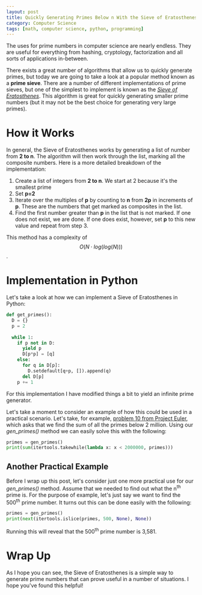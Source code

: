 ```yaml
---
layout: post
title: Quickly Generating Primes Below n With the Sieve of Eratosthenes
category: Computer Science
tags: [math, computer science, python, programming]
---
```


The uses for prime numbers in computer science are nearly endless. They are useful for everything from hashing, cryptology, factorization and all sorts of applications in-between.

There exists a great number of algorithms that allow us to quickly generate primes, but today we are going to take a look at a popular method known as a **prime sieve**. There are a number of different implementations of prime sieves, but one of the simplest to implement is known as the *[Sieve of Eratosthenes](https://en.wikipedia.org/wiki/Sieve_of_Eratosthenes)*. This algorithm is great for quickly generating smaller prime numbers (but it may not be the best choice for generating very large primes).

# How it Works

In general, the Sieve of Eratosthenes works by generating a list of number from **2 to n**. The algorithm will then work through the list, marking all the composite numbers. Here is a more detailed breakdown of the implementation:

1. Create a list of integers from **2 to n**. We start at 2 because it's the smallest prime
2. Set **p=2**
3. Iterate over the multiples of **p** by counting to **n** from **2p** in increments of **p**. These are the numbers that get marked as composites in the list.
4. Find the first number greater than **p** in the list that is not marked. If one does not exist, we are done. If one does exist, however, set **p** to this new value and repeat from step 3. 

This method has a complexity of $$ O\left(N \cdot log\left(log\left(N\right)\right)\right) $$.

# Implementation in Python

Let's take a look at how we can implement a Sieve of Eratosthenes in Python:

```python
def get_primes():
  D = {}
  p = 2
  
  while 1:
    if p not in D:
      yield p
      D[p*p] = [q]
    else:
      for q in D[p]:
        D.setdefault[q+p, []).append(q)
      del D[p]
    p += 1
```

For this implementation I have modified things a bit to yield an infinite prime generator.

Let's take a moment to consider an example of how this could be used in a practical scenario. Let's take, for example, [problem 10 from Project Euler](https://projecteuler.net/problem=10), which asks that we find the sum of all the primes below 2 million. Using our *gen_primes()* method we can easily solve this with the following:

```python
primes = gen_primes()
print(sum(itertools.takewhile(lambda x: x < 2000000, primes)))
```

## Another Practical Example

Before I wrap up this post, let's consider just one more practical use for our *gen_primes()* method. Assume that we needed to find out what the n<sup>th</sup> prime is. For the purpose of example, let's just say we want to find the 500<sup>th</sup> prime number. It turns out this can be done easily with the following:

```python
primes = gen_primes()
print(next(itertools.islice(primes, 500, None), None))
```

Running this will reveal that the 500<sup>th</sup> prime number is 3,581. 

# Wrap Up

As I hope you can see, the Sieve of Eratosthenes is a simple way to generate prime numbers that can prove useful in a number of situations. I hope you've found this helpful! 
